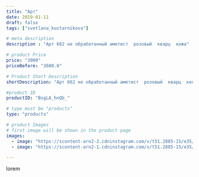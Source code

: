 ```yaml
---
title: "Арт"
date: 2019-01-11
draft: false
tags: ["svetlana_kustarnikova"]

# meta description
description : "Арт 662 не обработанный аметист  розовый  кварц  кожа"

# product Price
price: "3000"
priceBefore: "3600.0"

# Product Short Description
shortDescription: "Арт 662 не обработанный аметист  розовый  кварц  кожа"

#product ID
productID: "BsgLA_hnQb_"

# type must be "products"
type: "products"

# product Images
# first image will be shown in the product page
images:
  - image: "https://scontent-arn2-2.cdninstagram.com/v/t51.2885-15/e35/49446323_168205034141312_4560470300234282716_n.jpg?_nc_ht=scontent-arn2-2.cdninstagram.com&_nc_cat=108&_nc_ohc=7fswANLPeF0AX_doMXM&se=7&tp=1&oh=c6bfafb6f013012a034a12600acf1e05&oe=605DB45E&ig_cache_key=MTk1NDYxMDY4MTYxOTY2MjE2Mw%3D%3D.2"
  - image: "https://scontent-arn2-1.cdninstagram.com/v/t51.2885-15/e35/49858400_585458441926120_5311047915882019637_n.jpg?_nc_ht=scontent-arn2-1.cdninstagram.com&_nc_cat=104&_nc_ohc=AIiwYpt9OQIAX9cjFMK&tp=1&oh=b64ac6bcfb4b2269f5063a2c21a5f7c7&oe=605E5C73&ig_cache_key=MTk1NDYxMDY4MTYyODA1NDAwOQ%3D%3D.2"

---
```

lorem
